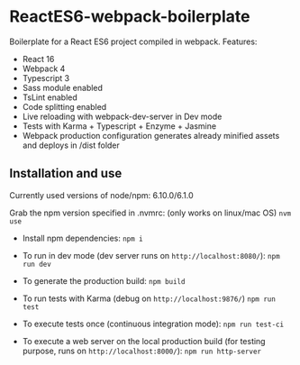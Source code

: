 # ReactES6-webpack-boilerplate

Boilerplate for a React ES6 project compiled in webpack. Features:
- React 16
- Webpack 4
- Typescript 3
- Sass module enabled
- TsLint enabled
- Code splitting enabled
- Live reloading with webpack-dev-server in Dev mode
- Tests with Karma + Typescript + Enzyme + Jasmine
- Webpack production configuration generates already minified assets and deploys in /dist folder


## Installation and use
Currently used versions of node/npm:
6.10.0/6.1.0

Grab the npm version specified in .nvmrc: (only works on linux/mac OS)
`nvm use`

- Install npm dependencies:
`npm i`

- To run in dev mode (dev server runs on `http://localhost:8080/`):
`npm run dev`

- To generate the production build:
`npm build`

- To run tests with Karma (debug on `http://localhost:9876/`)
`npm run test`

- To execute tests once (continuous integration mode):
`npm run test-ci`

- To execute a web server on the local production build (for testing purpose, runs on `http://localhost:8000/`):
`npm run http-server`
